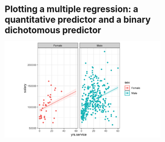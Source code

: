 # Plotting a multiple regression: a quantitative predictor and a binary dichotomous predictor
<img src="Plots/00000f.png">
